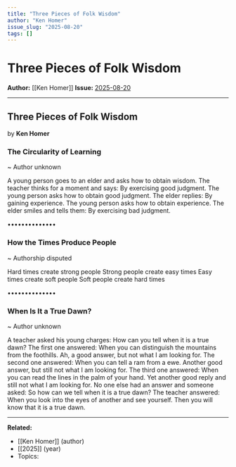 ```yaml
---
title: "Three Pieces of Folk Wisdom"
author: "Ken Homer"
issue_slug: "2025-08-20"
tags: []
---
```


# Three Pieces of Folk Wisdom

**Author:** [[Ken Homer]]
**Issue:** [2025-08-20](https://plex.collectivesensecommons.org/2025-08-20/)

---

## Three Pieces of Folk Wisdom
by **Ken Homer**

### The Circularity of Learning
~ Author unknown

A young person goes to an elder and asks how to obtain wisdom.
The teacher thinks for a moment and says: By exercising good judgment.
The young person asks how to obtain good judgment.
The elder replies: By gaining experience.
The young person asks how to obtain experience.
The elder smiles and tells them: By exercising bad judgment.

••••••••••••••

### How the Times Produce People
~ Authorship disputed

Hard times create strong people
Strong people create easy times
Easy times create soft people
Soft people create hard times

••••••••••••••

### When Is It a True Dawn?
~ Author unknown

A teacher asked his young charges:
How can you tell when it is a true dawn?
The first one answered: When you can distinguish the mountains from the foothills.
Ah, a good answer, but not what I am looking for.
The second one answered: When you can tell a ram from a ewe.
Another good answer, but still not what I am looking for.
The third one answered: When you can read the lines in the palm of your hand.
Yet another good reply and still not what I am looking for.
No one else had an answer and someone asked: So how can we tell when it is a true dawn?
The teacher answered: When you look into the eyes of another and see yourself. Then you will know that it is a true dawn.

---

**Related:**
- [[Ken Homer]] (author)
- [[2025]] (year)
- Topics: 

